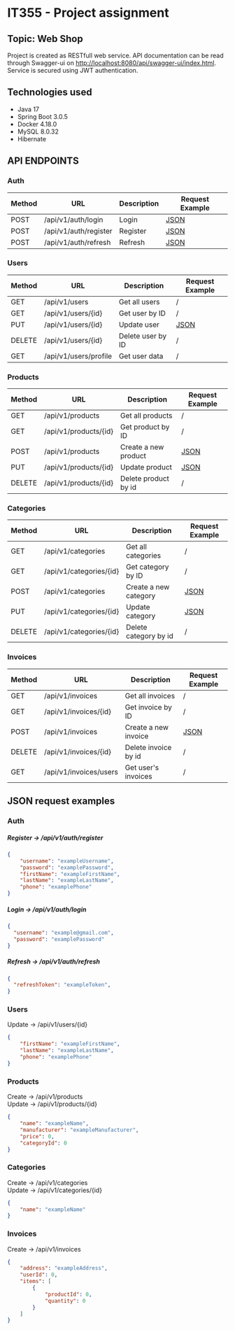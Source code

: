 # IT355 - Project assignment 

## Topic: **Web Shop**

Project is created as RESTfull web service. API documentation can be read through Swagger-ui on
<a href="http://localhost:8080/api/swagger-ui/index.html">http://localhost:8080/api/swagger-ui/index.html</a>. 
Service is secured using JWT authentication.

## Technologies used

* Java 17
* Spring Boot 3.0.5
* Docker 4.18.0
* MySQL 8.0.32
* Hibernate

## API ENDPOINTS

### Auth

| Method | URL | Description | Request Example |
| -------|-----|------------ | ----------------|
| POST | /api/v1/auth/login | Login | [JSON](#login) |
| POST | /api/v1/auth/register | Register | [JSON](#register) |
| POST | /api/v1/auth/refresh | Refresh | [JSON](#refresh) |

### Users

| Method | URL | Description | Request Example |
| -------|-----|------------ |-----------------|
| GET | /api/v1/users | Get all users | / |
| GET | /api/v1/users/{id} | Get user by ID| / |
| PUT | /api/v1/users/{id} | Update user | [JSON](#user_request) |
| DELETE | /api/v1/users/{id} | Delete user by ID | / |
| GET | /api/v1/users/profile | Get user data | / |

### Products

| Method | URL | Description | Request Example |
| -------|-----|------------ |-----------------|
| GET | /api/v1/products  | Get all products| / |
| GET | /api/v1/products/{id} | Get product by ID| / |
| POST | /api/v1/products  | Create a new product | [JSON](#product_request) |
| PUT | /api/v1/products/{id} | Update product | [JSON](#product_request)|
| DELETE | /api/v1/products/{id} | Delete product by id | / |

### Categories

| Method | URL | Description | Request Example |
| -------|-----|------------ |-----------------|
| GET | /api/v1/categories  | Get all categories | / |
| GET | /api/v1/categories/{id} | Get category by ID| / |
| POST | /api/v1/categories | Create a new category | [JSON](#category_request) |
| PUT | /api/v1/categories/{id} | Update category | [JSON](#category_request)|
| DELETE | /api/v1/categories/{id} | Delete category by id | / |


### Invoices

| Method | URL | Description | Request Example |
| -------|-----|------------ |-----------------|
| GET | /api/v1/invoices  | Get all invoices | / |
| GET | /api/v1/invoices/{id} | Get invoice by ID| / |
| POST | /api/v1/invoices  | Create a new invoice| [JSON](#invoice_request) |
| DELETE | /api/v1/invoices/{id} | Delete invoice by id| / |
| GET | /api/v1/invoices/users | Get user's invoices | / |

## JSON request examples

### Auth

##### <a id="register">Register -> /api/v1/auth/register</a>

```json
{
    "username": "exampleUsername",
    "password": "examplePassword",
    "firstName": "exampleFirstName",
    "lastName": "exampleLastName",
    "phone": "examplePhone"
}
```

##### <a id="login">Login -> /api/v1/auth/login</a>

```json
{
  "username": "example@gmail.com",
  "password": "examplePassword"
}
```

##### <a id="refresh">Refresh -> /api/v1/auth/refresh</a>

```json
{
  "refreshToken": "exampleToken",
}
```

### <div id="user_request">Users</div>

Update -> /api/v1/users/{id}

```json
{
    "firstName": "exampleFirstName",
    "lastName": "exampleLastName",
    "phone": "examplePhone"
}
```

### <div id="product_request">Products</div>

Create -> /api/v1/products <br/>Update -> /api/v1/products/{id}

```json
{
    "name": "exampleName",
    "manufacturer": "exampleManufacturer",
    "price": 0,
    "categoryId": 0
}
```

### <div id="category_request">Categories</div>

Create -> /api/v1/categories <br/>Update -> /api/v1/categories/{id}

```json
{
    "name": "exampleName"
}
```

### <div id="invoice_request">Invoices</div>

Create -> /api/v1/invoices

```json
{
    "address": "exampleAddress",
    "userId": 0,
    "items": [
        {
            "productId": 0,
            "quantity": 0
        }
    ]
}
```

